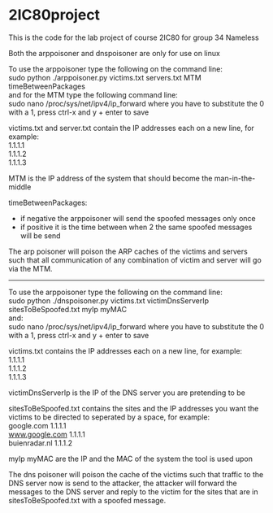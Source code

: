 # 2IC80project
This is the code for the lab project of course 2IC80 for group 34 Nameless

Both the arppoisoner and dnspoisoner are only for use on linux

To use the arppoisoner type the following on the command line:  
sudo python ./arppoisoner.py victims.txt servers.txt MTM timeBetweenPackages  
and for the MTM type the following command line:  
sudo nano /proc/sys/net/ipv4/ip_forward where you have to substitute the 0 with a 1, press ctrl-x and y + enter to save

victims.txt and server.txt contain the IP addresses each on a new line, for example:  
1.1.1.1  
1.1.1.2  
1.1.1.3  

MTM is the IP address of the system that should become the man-in-the-middle

timeBetweenPackages:
- if negative the arppoisoner will send the spoofed messages only once
- if positive it is the time between when 2 the same spoofed messages will be send

The arp poisoner will poison the ARP caches of the victims and servers such that all communication of any combination of 
victim and server will go via the MTM.

---------------------------------------------------------------------------------------------------------------------------

To use the arppoisoner type the following on the command line:  
sudo python ./dnspoisoner.py victims.txt victimDnsServerIp sitesToBeSpoofed.txt myIp myMAC  
and:  
sudo nano /proc/sys/net/ipv4/ip_forward where you have to substitute the 0 with a 1, press ctrl-x and y + enter to save

victims.txt contains the IP addresses each on a new line, for example:  
1.1.1.1  
1.1.1.2  
1.1.1.3  

victimDnsServerIp is the IP of the DNS server you are pretending to be

sitesToBeSpoofed.txt contains the sites and the IP addresses you want the victims to be directed to seperated by a space, for example:  
google.com 1.1.1.1  
www.google.com 1.1.1.1  
buienradar.nl 1.1.1.2  

myIp myMAC are the IP and the MAC of the system the tool is used upon

The dns poisoner will poison the cache of the victims such that traffic to the DNS server now is send to the attacker, 
the attacker will forward the messages to the DNS server and reply to the victim for the sites that are in sitesToBeSpoofed.txt
with a spoofed message. 
